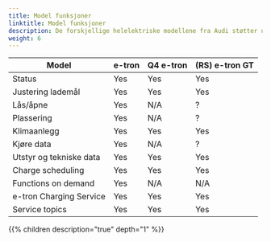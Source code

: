 ```yaml
---
title: Model funksjoner
linktitle: Model funksjoner
description: De forskjellige helelektriske modellene fra Audi støtter ulike Audi connect-funksjoner. Dette er en oversikt over forskjellene
weight: 6
---
```



| Model | e-tron  | Q4 e-tron | (RS) e-tron GT |
|------|------|------| ----- |
| Status | Yes | Yes | Yes |
| Justering lademål | Yes   | Yes   | Yes   |
| Lås/åpne | Yes | N/A  |  ? |
| Plassering | Yes | N/A  | ? |
| Klimaanlegg | Yes | Yes | Yes |
| Kjøre data | Yes | N/A  | ? |
| Utstyr og tekniske data| Yes | Yes | Yes |
| Charge scheduling | Yes | Yes | Yes |
| Functions on demand | Yes | N/A | N/A |
| e-tron Charging Service | Yes | Yes | Yes |
| Service topics | Yes | Yes | Yes |

{{% children description="true" depth="1" %}}
